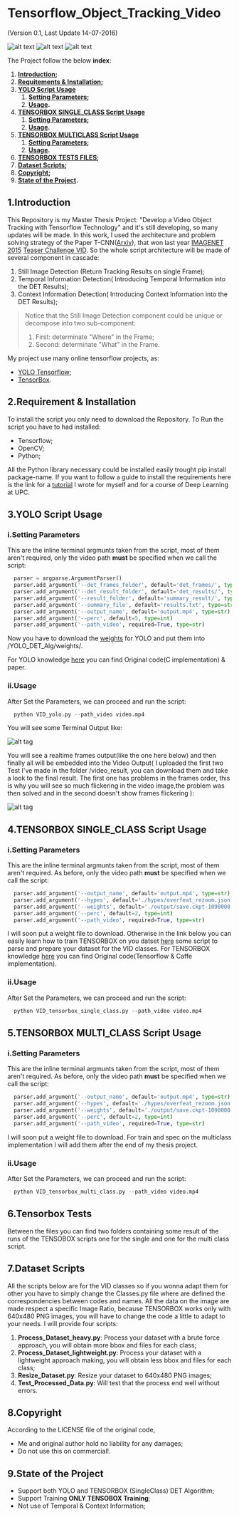 # Tensorflow_Object_Tracking_Video

(Version 0.1, Last Update 14-07-2016)

![alt text](images/UPC_logo.png "Logo Title Text 1")
![alt text](images/BSC_logo.png "Logo Title Text 1")
![alt text](images/IGP_logo.png  "Logo Title Text 1")

The Project follow the below **index**:

1. **[Introduction](#1introduction);**
2. **[Requitements & Installation](#2requirement--installation);**
3. **[YOLO Script Usage](#3yolo-script-usage)**
      1. **[Setting Parameters](#isetting-parameters);**
      2. **[Usage](#iiusage).**
4. **[TENSORBOX SINGLE_CLASS Script Usage](#4tensorbox-single_class-script-usage)**
      1. **[Setting Parameters](#isetting-parameters-1);**
      2. **[Usage](#iiusage-1).**
5. **[TENSORBOX MULTICLASS Script Usage](#5tensorbox-multi_class-script-usage)**
      1. **[Setting Parameters](#isetting-parameters-2);**
      2. **[Usage](#iiusage-2).**
6. **[TENSORBOX TESTS FILES](#6tensorbox-tests);**
7. **[Dataset Scripts](#7dataset-script);**
8. **[Copyright](#8copyright);**
9. **[State of the Project](#9state-of-the-project).**


## 1.Introduction

This Repository is my Master Thesis Project: "Develop a Video Object Tracking with Tensorflow Technology" 
and it's still developing, so many updates will be made.
In this work, I used the architecture and problem solving strategy of the Paper T-CNN([Arxiv](http://arxiv.org/abs/1604.02532)), that won last year [IMAGENET 2015](http://image-net.org/) [Teaser Challenge VID](http://image-net.org/challenges/LSVRC/2015/results).
So the whole script architecture will be made of several component in cascade:
  1. Still Image Detection (Return Tracking Results on single Frame);
  2. Temporal Information Detection( Introducing Temporal Information into the DET Results);
  3. Context Information Detection( Introducing Context Information into the DET Results);

> Notice that the Still Image Detection component could be unique or decompose into two sub-component:
>  1. First: determinate "Where" in the Frame;
>  2. Second: determinate "What" in the Frame.


My project use many online tensorflow projects, as: 
  - [YOLO Tensorflow](https://github.com/gliese581gg/YOLO_tensorflow);
  - [TensorBox](https://github.com/Russell91/TensorBox).

## 2.Requirement & Installation
To install the script you only need to download the Repository.
To Run the script you have to had installed:
  - Tensorflow;
  - OpenCV;
  - Python;

All the Python library necessary could be installed easily trought pip install package-name.
If you want to follow a guide to install the requirements here is the link for a [tutorial](https://github.com/DrewNF/Build-Deep-Learning-Env-with-Tensorflow-Python-OpenCV) I wrote for myself and for a course of Deep Learning at UPC.

## 3.YOLO Script Usage
### i.Setting Parameters
  This are the inline terminal argmunts taken from the script, most of them aren't required, only the video path **must** be specified when we call the script:
        
  ```python      
    parser = argparse.ArgumentParser()
    parser.add_argument('--det_frames_folder', default='det_frames/', type=str)
    parser.add_argument('--det_result_folder', default='det_results/', type=str)
    parser.add_argument('--result_folder', default='summary_result/', type=str)
    parser.add_argument('--summary_file', default='results.txt', type=str)
    parser.add_argument('--output_name', default='output.mp4', type=str)
    parser.add_argument('--perc', default=5, type=int)
    parser.add_argument('--path_video', required=True, type=str)
  ```
  
  Now you have to download the [weights](https://drive.google.com/file/d/0B2JbaJSrWLpza08yS2FSUnV2dlE/view?usp=sharing ) for YOLO and put them into /YOLO_DET_Alg/weights/.
  
  For YOLO knowledge [here](http://pjreddie.com/darknet/yolo/) you can find Original code(C implementation) & paper.
  
### ii.Usage
  After Set the Parameters, we can proceed and run the script:
  
  ```python
    python VID_yolo.py --path_video video.mp4
  ```
You will see some Terminal Output like:

![alt tag](images/terminal_output_run.png)

You will see a realtime frames output(like the one here below) and then finally all will be embedded into the Video Output( I uploaded the first two Test I've made in the folder /video_result, you can download them and take a look to the final result.
The first one has problems in the frames order, this is why you will see so much flickering in the video image,the problem was then solved and in the second doesn't show frames flickering ):

![alt tag](images/DET_frame_example.jpg)

## 4.TENSORBOX SINGLE_CLASS Script Usage
### i.Setting Parameters
  This are the inline terminal argmunts taken from the script, most of them aren't required.
  As before, only the video path **must** be specified when we call the script:
        
  ```python      
    parser.add_argument('--output_name', default='output.mp4', type=str)
    parser.add_argument('--hypes', default='./hypes/overfeat_rezoom.json', type=str)
    parser.add_argument('--weights', default='./output/save.ckpt-1090000', type=str)
    parser.add_argument('--perc', default=2, type=int)
    parser.add_argument('--path_video', required=True, type=str)
  ```
  I will soon put a weight file to download.
  Otherwise in the link below you can easily learn how to train TENSORBOX on you datset [here](##5dataset-script) some script to parse and prepare your dataset for the VID classes.
  For TENSORBOX knowledge [here](https://github.com/Russell91/TensorBox) you can find Original code(Tensorflow & Caffe implementation).
  
### ii.Usage
  After Set the Parameters, we can proceed and run the script:
  
  ```python
    python VID_tensorbox_single_class.py --path_video video.mp4
  ```

## 5.TENSORBOX MULTI_CLASS Script Usage
### i.Setting Parameters
  This are the inline terminal argmunts taken from the script, most of them aren't required.
  As before, only the video path **must** be specified when we call the script:
        
  ```python      
    parser.add_argument('--output_name', default='output.mp4', type=str)
    parser.add_argument('--hypes', default='./hypes/overfeat_rezoom.json', type=str)
    parser.add_argument('--weights', default='./output/save.ckpt-1090000', type=str)
    parser.add_argument('--perc', default=2, type=int)
    parser.add_argument('--path_video', required=True, type=str)
  ```
  I will soon put a weight file to download.
  For train and spec on the multiclass implementation I will add them after the end of my thesis project.
  
### ii.Usage
  After Set the Parameters, we can proceed and run the script:
  
  ```python
    python VID_tensorbox_multi_class.py --path_video video.mp4
  ```  

## 6.Tensorbox Tests
  Between the files you can find two folders containing some result of the runs of the TENSOBOX scripts one for the single and one for the multi class script.
  
## 7.Dataset Scripts
  All the scripts below are for the VID classes so if you wonna adapt them for other you have to simply change the Classes.py file where are defined the correspondencies between codes and names. All the data on the image are made respect a specific Image Ratio, because TENSORBOX works only with 640x480 PNG images, you will have to change the code a little to adapt to your needs.
  I will provide four scripts:
  1. **Process_Dataset_heavy.py**: Process your dataset with a brute force approach, you will obtain more bbox and files for each class;
  2. **Process_Dataset_lightweight.py**: Process your dataset with a lightweight approach making, you will obtain less bbox and files for each class;
  3. **Resize_Dataset.py**: Resize your dataset to 640x480 PNG images;
  4. **Test_Processed_Data.py**: Will test that the process end well without errors.

## 8.Copyright

According to the LICENSE file of the original code,

  - Me and original author hold no liability for any damages;
  - Do not use this on commercial!.

## 9.State of the Project

  - Support both YOLO and TENSORBOX (SingleClass) DET Algorithm;
  - Support Training **ONLY TENSOBOX Training**;
  - Not use of Temporal & Context Information;
